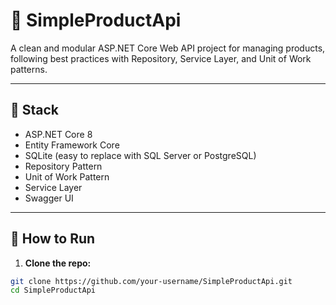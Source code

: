 # 🛒 SimpleProductApi

A clean and modular ASP.NET Core Web API project for managing products, following best practices with Repository, Service Layer, and Unit of Work patterns.

---

## 🧱 Stack

- ASP.NET Core 8
- Entity Framework Core
- SQLite (easy to replace with SQL Server or PostgreSQL)
- Repository Pattern
- Unit of Work Pattern
- Service Layer
- Swagger UI

---

## 🚀 How to Run

1. **Clone the repo:**

```bash
git clone https://github.com/your-username/SimpleProductApi.git
cd SimpleProductApi
